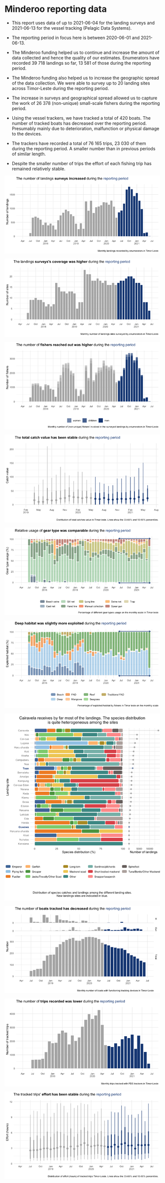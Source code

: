 Minderoo reporting data
================

  - This report uses data of up to 2021-06-04 for the landing surveys
    and 2021-06-13 for the vessel tracking (Pelagic Data Systems).

  - The reporting period in focus here is between 2020-06-01 and
    2021-06-13.

  - The Minderoo funding helped us to continue and increase the amount
    of data collected and hence the quality of our estimates.
    Enumerators have recorded 39 718 landings so far, 13 581 of those
    during the reporting period.

  - The Minderoo funding also helped us to increase the geographic
    spread of the data collection. We were able to survey up to 20
    landing sites across Timor-Leste during the reporting period.

  - The increase in surveys and geographical spread allowed us to
    capture the work of 26 378 (non-unique) small-scale fishers during
    the reporting period.

  - Using the vessel trackers, we have tracked a total of 420 boats. The
    number of tracked boats has decreased over the reporting period.
    Presumably mainly due to deterioration, malfunction or physical
    damage to the devices.

  - The trackers have recorded a total of 76 165 trips, 23 030 of them
    during the reporting period. A smaller number than in previous
    periods of similar length.

  - Despite the smaller number of trips the effort of each fishing trip
    has remained relatively stable.

![](minderoo_figures_files/figure-gfm/unnamed-chunk-2-1.png)<!-- -->

![](minderoo_figures_files/figure-gfm/unnamed-chunk-3-1.png)<!-- -->

![](minderoo_figures_files/figure-gfm/unnamed-chunk-4-1.png)<!-- -->

![](minderoo_figures_files/figure-gfm/unnamed-chunk-5-1.png)<!-- -->

![](minderoo_figures_files/figure-gfm/unnamed-chunk-6-1.png)<!-- -->

![](minderoo_figures_files/figure-gfm/unnamed-chunk-7-1.png)<!-- -->

![](minderoo_figures_files/figure-gfm/unnamed-chunk-8-1.png)<!-- -->

![](minderoo_figures_files/figure-gfm/unnamed-chunk-9-1.png)<!-- -->

![](minderoo_figures_files/figure-gfm/unnamed-chunk-10-1.png)<!-- -->

![](minderoo_figures_files/figure-gfm/unnamed-chunk-11-1.png)<!-- -->
